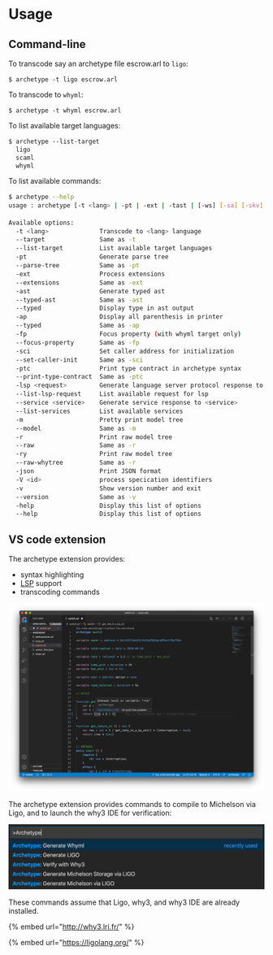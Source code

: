 # Usage

## Command-line

To transcode say an archetype file escrow.arl to `ligo`:

```text
$ archetype -t ligo escrow.arl
```

To transcode to `whyml`:

```text
$ archetype -t whyml escrow.arl
```

To list available target languages:

```text
$ archetype --list-target
  ligo
  scaml
  whyml
```

To list available commands:

```bash
$ archetype --help
usage : archetype [-t <lang> | -pt | -ext | -tast | [-ws] [-sa] [-skv] [-nse] | -lsp <request>] [-r | -json] <file>

Available options:
  -t <lang>              Transcode to <lang> language
  --target               Same as -t
  --list-target          List available target languages
  -pt                    Generate parse tree
  --parse-tree           Same as -pt
  -ext                   Process extensions
  --extensions           Same as -ext
  -ast                   Generate typed ast
  --typed-ast            Same as -ast
  --typed                Display type in ast output
  -ap                    Display all parenthesis in printer
  --typed                Same as -ap
  -fp                    Focus property (with whyml target only)
  --focus-property       Same as -fp
  -sci                   Set caller address for initialization
  --set-caller-init      Same as -sci
  -ptc                   Print type contract in archetype syntax
  --print-type-contract  Same as -ptc
  -lsp <request>         Generate language server protocol response to <resquest>
  --list-lsp-request     List available request for lsp
  --service <service>    Generate service response to <service>
  --list-services        List available services
  -m                     Pretty print model tree
  --model                Same as -m
  -r                     Print raw model tree
  --raw                  Same as -r
  -ry                    Print raw model tree
  --raw-whytree          Same as -r
  -json                  Print JSON format
  -V <id>                process specication identifiers
  -v                     Show version number and exit
  --version              Same as -v
  -help                  Display this list of options
  --help                 Display this list of options
```

## VS code extension

The archetype extension provides:

* syntax highlighting
* [LSP](https://microsoft.github.io/language-server-protocol/) support
* transcoding commands

![](.gitbook/assets/screenshot-2020-06-25-at-14.10.42.png)

The archetype extension provides commands to compile to Michelson via Ligo, and to launch the why3 IDE for verification:

![Archetype extension&apos;s commands](.gitbook/assets/screenshot-2020-06-25-at-13.40.11.png)

These commands assume that Ligo, why3, and why3 IDE are already installed.

{% embed url="http://why3.lri.fr/" %}

{% embed url="https://ligolang.org/" %}





